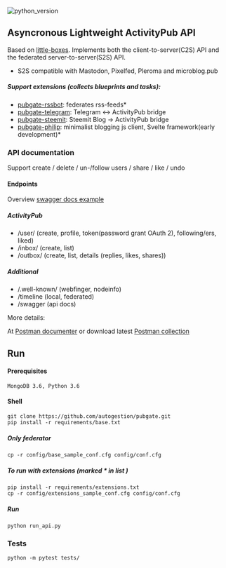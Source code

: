 ![python_version](https://img.shields.io/badge/python-3.6-blue.svg)

## Asyncronous Lightweight ActivityPub API
Based on [little-boxes](https://github.com/tsileo/little-boxes).
Implements both the client-to-server(C2S) API and the federated server-to-server(S2S) API.
 - S2S compatible with Mastodon, Pixelfed, Pleroma and microblog.pub


##### Support extensions (collects blueprints and tasks):

 - [pubgate-rssbot](https://github.com/autogestion/pubgate-rssbot):  federates rss-feeds*
 - [pubgate-telegram](https://github.com/autogestion/pubgate-telegram):  Telegram <-> ActivityPub bridge
 - [pubgate-steemit](https://github.com/autogestion/pubgate-steemit):  Steemit Blog -> ActivityPub bridge
 - [pubgate-philip](https://github.com/autogestion/pubgate-philip):  minimalist blogging js client, Svelte framework(early development)*

### API documentation
Support create / delete / un-/follow users / share / like / undo

#### Endpoints
Overview [swagger docs example](http://pubgate.autogestion.org/swagger)
##### ActivityPub
 - /user/           (create, profile, token(password grant OAuth 2), following/ers, liked)
 - /inbox/          (create, list)
 - /outbox/         (create, list, details (replies, likes, shares))
##### Additional
 - /.well-known/    (webfinger, nodeinfo)
 - /timeline        (local, federated)
 - /swagger         (api docs)

More details:

At [Postman documenter](https://documenter.getpostman.com/view/4625755/RzZCFdXv) or download latest [Postman collection](https://github.com/autogestion/pubgate/blob/master/pubgate.postman_collection.json)

## Run

#### Prerequisites
`MongoDB 3.6, Python 3.6`
#### Shell
```
git clone https://github.com/autogestion/pubgate.git
pip install -r requirements/base.txt
```
##### Only federator
```
cp -r config/base_sample_conf.cfg config/conf.cfg
```
##### To run with extensions (marked * in list )
```
pip install -r requirements/extensions.txt
cp -r config/extensions_sample_conf.cfg config/conf.cfg
```
##### Run

```
python run_api.py
```

### Tests

```
python -m pytest tests/
```
